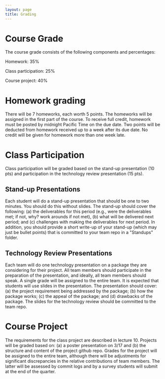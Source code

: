 ```yaml
---
layout: page
title: Grading
---
```


# Course Grade

The course grade consists of the following components and percentages:

Homework: 35%

Class participation: 25%

Course project: 40%

# Homework grading

There will be 7 homeworks, each worth 5 points.
The homeworks will be assigned in the first part of the course.
To receive full credit, homework must be posted by midnight Pacific Time on the due date.
Two points will be deducted from homework received up to a week after its due date.
No credit will be given for homework more than one week late.

# Class Participation

Class participation will be graded based on the stand-up presentation (10 pts) and participation in 
the technology review presentation (15 pts).

## Stand-up Presentations

Each student will do a stand-up presentation that should be one to two minutes. 
You should do this without slides. The stand-up should cover the following:
(a) the deliverables for this period (e.g., were the deliverables met; if not, why? work arounds if not
met), 
(b) what will be delivered next period; and (c) challenges with making the deliverables for next period.
In addition, you should provide a short write-up of your stand-up (which may just be
bullet points) that is committed to your team repo in a "Standups" folder.

## Technology Review Presentations

Each team will do one technology presentation on a package they are considering for their project. 
All team members should participate in the preparation
of the presentation, and ideally, all team members should speak.
A single grade will be assigned to the entire team.
It is expected that students will use slides in the presentation.
The presentation should cover: (a) the project requirement being addressed by the package; (b) how
the package works;
(c) the appeal of the package;
and (d) drawbacks of the package.
The slides for the technology review should be committed to the
team repo.

# Course Project

The requirements for the class project are described in lecture 10.
Projects will be graded based on:
(a) a poster presentation on 3/17 and (b) the structure and content
of the project github repo.
Grades for the project will be assigned to the entire team, although
there will be adjustments
for significant discrepancies in 
the relative contributions of team members.
The latter will be assessed by commit logs and by
a survey students will submit
at the end of the quarter.
